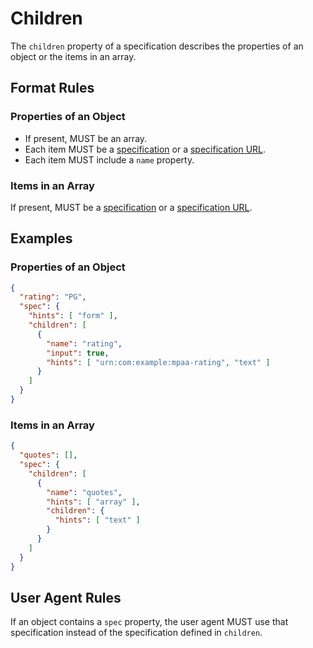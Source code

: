 # Children

The `children` property of a specification describes the properties of an object or the items in an array.

## Format Rules

### Properties of an Object

- If present, MUST be an array.
- Each item MUST be a [specification](#specification) or a [specification URL](#specification-object-url).
- Each item MUST include a `name` property.

### Items in an Array

If present, MUST be a [specification](#specification) or a [specification URL](#specification-object-url).

## Examples

### Properties of an Object

```json
{
  "rating": "PG",
  "spec": {
    "hints": [ "form" ],
    "children": [
      {
        "name": "rating",
        "input": true,
        "hints": [ "urn:com:example:mpaa-rating", "text" ]
      }
    ]
  }
}
```

### Items in an Array

```json
{
  "quotes": [],
  "spec": {
    "children": [
      {
        "name": "quotes",
        "hints": [ "array" ],
        "children": {
          "hints": [ "text" ]
        }
      }
    ]
  }
}
```

## User Agent Rules

If an object contains a `spec` property, the user agent MUST use that specification instead of the specification defined in `children`.


